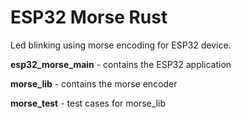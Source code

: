 # ESP32 Morse Rust

Led blinking using morse encoding for ESP32 device.

**esp32_morse_main** - contains the ESP32 application

**morse_lib** - contains the morse encoder

**morse_test** - test cases for morse_lib
